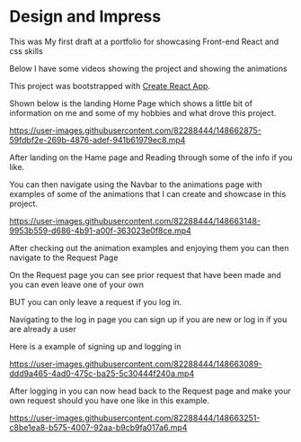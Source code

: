 # Design and Impress

This was My first draft at a portfolio for showcasing Front-end React and css skills 


Below I have some videos showing the project and showing the animations


This project was bootstrapped with [Create React App](https://github.com/facebook/create-react-app).

Shown below is the landing Home Page which shows a little bit of information on me and some of my hobbies and what drove this project.


https://user-images.githubusercontent.com/82288444/148662875-59fdbf2e-269b-4876-adef-941b61979ec8.mp4

After landing on the Hame page and Reading through some of the info if you like.

You can then navigate using the Navbar to the animations page with examples of some of the animations that I can create and showcase in this project.



https://user-images.githubusercontent.com/82288444/148663148-9953b559-d686-4b91-a00f-363023e0f8ce.mp4




After checking out the animation examples and enjoying them you can then navigate to the Request Page

On the Request page you can see prior request that have been made and you can even leave one of your own

BUT you can only leave a request if you log in.

Navigating to the log in page you can sign up if you are new or log in if you are already a user


Here is a example of signing up and logging in 




https://user-images.githubusercontent.com/82288444/148663089-ddd9a465-4ad0-475c-ba25-5c30444f240a.mp4


After logging in you can now head back to the Request page and make your own request should you have one like in this example.



https://user-images.githubusercontent.com/82288444/148663251-c8be1ea8-b575-4007-92aa-b9cb9fa017a6.mp4









